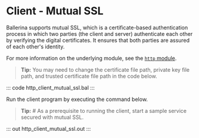 # Client - Mutual SSL

Ballerina supports mutual SSL, which is a certificate-based authentication process in which two parties (the client and server) authenticate each other by verifying the digital certificates. It ensures that both parties are assured of each other's identity.

For more information on the underlying module, see the [`http` module](https://lib.ballerina.io/ballerina/http/latest/).

>**Tip:** You may need to change the certificate file path, private key file path, and trusted certificate file path in the code below.

::: code http_client_mutual_ssl.bal :::

Run the client program by executing the command below.

>**Tip:** # As a prerequisite to running the client, start a sample service secured with mutual SSL.

::: out http_client_mutual_ssl.out :::
